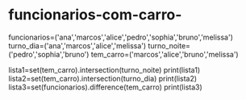 # funcionarios-com-carro-



funcionarios=('ana','marcos','alice','pedro','sophia','bruno','melissa')
turno_dia=('ana','marcos','alice','melissa')
turno_noite=('pedro','sophia','bruno')
tem_carro=('marcos','alice','bruno','melissa')

lista1=set(tem_carro).intersection(turno_noite)
print(lista1)
lista2=set(tem_carro).intersection(turno_dia)
print(lista2)
lista3=set(funcionarios).difference(tem_carro)
print(lista3)
